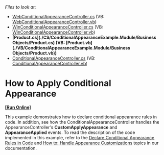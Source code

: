 <!-- default file list -->
*Files to look at*:

* [WebConditionalAppearanceController.cs](./CS/ConditionalAppearanceExample.Module.Web/Controllers/WebConditionalAppearanceController.cs) (VB: [WebConditionalAppearanceController.vb](./VB/ConditionalAppearanceExample.Module.Web/Controllers/WebConditionalAppearanceController.vb))
* [WinConditionalAppearanceController.cs](./CS/ConditionalAppearanceExample.Module.Win/Controllers/WinConditionalAppearanceController.cs) (VB: [WinConditionalAppearanceController.vb](./VB/ConditionalAppearanceExample.Module.Win/Controllers/WinConditionalAppearanceController.vb))
* **[Product.cs](./CS/ConditionalAppearanceExample.Module/Business Objects/Product.cs) (VB: [Product.vb](./VB/ConditionalAppearanceExample.Module/Business Objects/Product.vb))**
* [ConditionalAppearanceController.cs](./CS/ConditionalAppearanceExample.Module/Controllers/ConditionalAppearanceController.cs) (VB: [ConditionalAppearanceController.vb](./VB/ConditionalAppearanceExample.Module/Controllers/ConditionalAppearanceController.vb))
<!-- default file list end -->
# How to Apply Conditional Appearance
<!-- run online -->
**[[Run Online]](https://codecentral.devexpress.com/e3595)**
<!-- run online end -->


<p>This example demonstrates how to declare conditional appearance rules in code. In addition, see how the ConditionalAppearanceController handles the  AppearanceController's <strong>CustomApplyAppearance</strong> and <strong>AppearanceApplied</strong> events. To read the description of the code implemented in this example, refer to the <a href="http://help.devexpress.com/#Xaf/CustomDocument3371"><u>Declare Conditional Appearance Rules in Code</u></a> and <a href="http://help.devexpress.com/#Xaf/CustomDocument3374"><u>How to: Handle Appearance Customizations</u></a> topics in our documentation.</p><br />


<br/>


